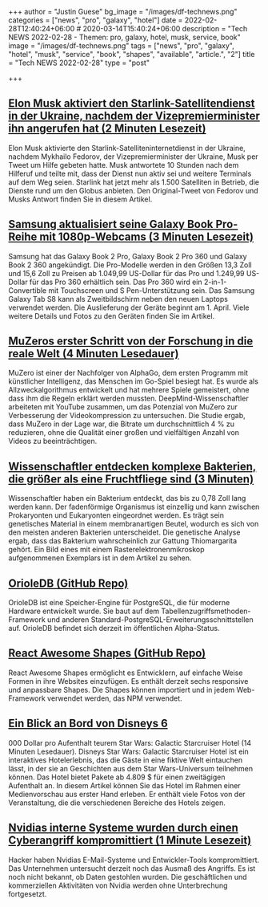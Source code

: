 +++
author = "Justin Guese"
bg_image = "/images/df-technews.png"
categories = ["news", "pro", "galaxy", "hotel"]
date = 2022-02-28T12:40:24+06:00 # 2020-03-14T15:40:24+06:00
description = "Tech NEWS 2022-02-28 - Themen: pro, galaxy, hotel, musk, service, book"
image = "/images/df-technews.png"
tags = ["news", "pro", "galaxy", "hotel", "musk", "service", "book", "shapes", "available", "article.", "2"]
title = "Tech NEWS 2022-02-28"
type = "post"

+++

## [Elon Musk aktiviert den Starlink-Satellitendienst in der Ukraine, nachdem der Vizepremierminister ihn angerufen hat (2 Minuten Lesezeit)](https://interestingengineering.com/elon-musk-starlink-satellite-ukraine)

 Elon Musk aktivierte den Starlink-Satelliteninternetdienst in der Ukraine, nachdem Mykhailo Fedorov, der Vizepremierminister der Ukraine, Musk per Tweet um Hilfe gebeten hatte. Musk antwortete 10 Stunden nach dem Hilferuf und teilte mit, dass der Dienst nun aktiv sei und weitere Terminals auf dem Weg seien. Starlink hat jetzt mehr als 1.500 Satelliten in Betrieb, die Dienste rund um den Globus anbieten. Den Original-Tweet von Fedorov und Musks Antwort finden Sie in diesem Artikel.

## [Samsung aktualisiert seine Galaxy Book Pro-Reihe mit 1080p-Webcams (3 Minuten Lesezeit)](https://www.theverge.com/2022/2/27/22950976/samsung-galaxy-book2-pro-360-price-features-ports-specs-intel-evo)

 Samsung hat das Galaxy Book 2 Pro, Galaxy Book 2 Pro 360 und Galaxy Book 2 360 angekündigt. Die Pro-Modelle werden in den Größen 13,3 Zoll und 15,6 Zoll zu Preisen ab 1.049,99 US-Dollar für das Pro und 1.249,99 US-Dollar für das Pro 360 erhältlich sein. Das Pro 360 wird ein 2-in-1-Convertible mit Touchscreen und S Pen-Unterstützung sein. Das Samsung Galaxy Tab S8 kann als Zweitbildschirm neben den neuen Laptops verwendet werden. Die Auslieferung der Geräte beginnt am 1. April. Viele weitere Details und Fotos zu den Geräten finden Sie im Artikel.

## [MuZeros erster Schritt von der Forschung in die reale Welt (4 Minuten Lesedauer)](https://deepmind.com/blog/article/MuZeros-first-step-from-research-into-the-real-world)

 MuZero ist einer der Nachfolger von AlphaGo, dem ersten Programm mit künstlicher Intelligenz, das Menschen im Go-Spiel besiegt hat. Es wurde als Allzweckalgorithmus entwickelt und hat mehrere Spiele gemeistert, ohne dass ihm die Regeln erklärt werden mussten. DeepMind-Wissenschaftler arbeiteten mit YouTube zusammen, um das Potenzial von MuZero zur Verbesserung der Videokompression zu untersuchen. Die Studie ergab, dass MuZero in der Lage war, die Bitrate um durchschnittlich 4 % zu reduzieren, ohne die Qualität einer großen und vielfältigen Anzahl von Videos zu beeinträchtigen.

## [Wissenschaftler entdecken komplexe Bakterien, die größer als eine Fruchtfliege sind (3 Minuten)](https://interestingengineering.com/complex-bacteria-bigger-than-fruit-fly)

 Wissenschaftler haben ein Bakterium entdeckt, das bis zu 0,78 Zoll lang werden kann. Der fadenförmige Organismus ist einzellig und kann zwischen Prokaryonten und Eukaryonten eingeordnet werden. Es trägt sein genetisches Material in einem membranartigen Beutel, wodurch es sich von den meisten anderen Bakterien unterscheidet. Die genetische Analyse ergab, dass das Bakterium wahrscheinlich zur Gattung Thiomargarita gehört. Ein Bild eines mit einem Rasterelektronenmikroskop aufgenommenen Exemplars ist in dem Artikel zu sehen.

## [OrioleDB (GitHub Repo)](https://github.com/orioledb/orioledb)

 OrioleDB ist eine Speicher-Engine für PostgreSQL, die für moderne Hardware entwickelt wurde. Sie baut auf dem Tabellenzugriffsmethoden-Framework und anderen Standard-PostgreSQL-Erweiterungsschnittstellen auf. OrioleDB befindet sich derzeit im öffentlichen Alpha-Status.

## [React Awesome Shapes (GitHub Repo)](https://github.com/ashutosh1919/react-awesome-shapes)

 React Awesome Shapes ermöglicht es Entwicklern, auf einfache Weise Formen in ihre Websites einzufügen. Es enthält derzeit sechs responsive und anpassbare Shapes. Die Shapes können importiert und in jedem Web-Framework verwendet werden, das NPM verwendet.

## [Ein Blick an Bord von Disneys 6](https://www.theverge.com/22949905/star-wars-galactic-starcruiser-hotel-interactive-disney-world-photos-price)

000 Dollar pro Aufenthalt teurem Star Wars: Galactic Starcruiser Hotel (14 Minuten Lesedauer). Disneys Star Wars: Galactic Starcruiser Hotel ist ein interaktives Hotelerlebnis, das die Gäste in eine fiktive Welt eintauchen lässt, in der sie an Geschichten aus dem Star Wars-Universum teilnehmen können. Das Hotel bietet Pakete ab 4.809 $ für einen zweitägigen Aufenthalt an. In diesem Artikel können Sie das Hotel im Rahmen einer Medienvorschau aus erster Hand erleben. Er enthält viele Fotos von der Veranstaltung, die die verschiedenen Bereiche des Hotels zeigen.

## [Nvidias interne Systeme wurden durch einen Cyberangriff kompromittiert (1 Minute Lesezeit)](https://www.protocol.com/bulletins/nvidia-cyberattack)

 Hacker haben Nvidias E-Mail-Systeme und Entwickler-Tools kompromittiert. Das Unternehmen untersucht derzeit noch das Ausmaß des Angriffs. Es ist noch nicht bekannt, ob Daten gestohlen wurden. Die geschäftlichen und kommerziellen Aktivitäten von Nvidia werden ohne Unterbrechung fortgesetzt.

